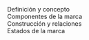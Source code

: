 <div>
    <nuxt-link to="/onda-cero-podcast/marca/definicion">Definición y concepto</nuxt-link>
</div>
<div>
    <nuxt-link to="/onda-cero-podcast/marca/componentes">Componentes de la marca</nuxt-link>
</div>
<div>
    <nuxt-link to="/onda-cero-podcast/marca/construccion">Construcción y relaciones</nuxt-link>
</div>
<div>
    <nuxt-link to="/onda-cero-podcast/marca/estados">Estados de la marca</nuxt-link>
</div>
